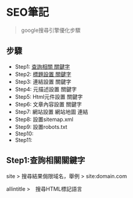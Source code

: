 # SEO筆記
> google搜尋引擎優化步驟

## 步驟
* Step1: [查詢相關 關鍵字](#Step1:查詢相關關鍵字)
* Step2: [標題設置 關鍵字](#Step2:標題設置關鍵字)
* Step3: 連結設置 關鍵字
* Step4: 元描述設置 關鍵字
* Step5: Html元件設置 關鍵字
* Step6: 文章內容設置 關鍵字
* Step7: 網站設置 網站地圖 連結
* Step8: 設置sitemap.xml
* Step9: 設置robots.txt
* Step10:
* Step11:

## Step1:查詢相關關鍵字
site > 搜尋結果侷限域名，舉例 > site:domain.com

allintitle >　搜尋HTML標記語言<title>中之間的部分，只查詢標題欄，舉例 > site:關鍵字

allinurl > 只查詢網頁連結，舉例 > allinurl:"cgi-bin" phf +com

## Step2:標題設置關鍵字
title規範: 2高1低: 高相關性，高搜尋量，低難度